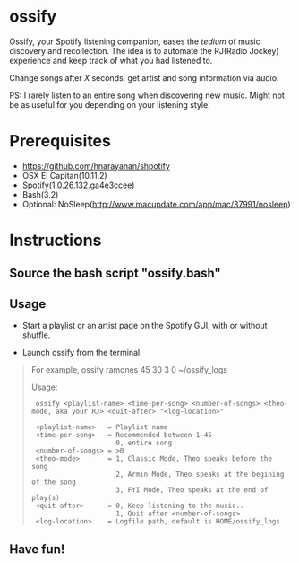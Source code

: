 # ossify

Ossify, your Spotify listening companion, eases the *tedium* of music discovery and recollection.
The idea is to automate the RJ(Radio Jockey) experience and keep track of what you had listened to.

Change songs after *X* seconds, get artist and song information via audio.

PS: I rarely listen to an entire song when discovering new music.
Might not be as useful for you depending on your listening style.

# Prerequisites
- https://github.com/hnarayanan/shpotify
- OSX El Capitan(10.11.2)
- Spotify(1.0.26.132.ga4e3ccee)
- Bash(3.2)
- Optional: NoSleep(http://www.macupdate.com/app/mac/37991/nosleep)

# Instructions
## Source the bash script "ossify.bash"

## Usage

- Start a playlist or an artist page on the Spotify GUI, with or without shuffle.

- Launch ossify from the terminal.

>  For example,
>  ossify ramones 45 30 3 0 ~/ossify_logs
>
>  Usage:
>
>      ossify <playlist-name> <time-per-song> <number-of-songs> <theo-mode, aka your RJ> <quit-after> "<log-location>"
>
>      <playlist-name>   = Playlist name
>      <time-per-song>   = Recommended between 1-45
>                          0, entire song
>      <number-of-songs> = >0
>      <theo-mode>       = 1, Classic Mode, Theo speaks before the song
>                          2, Armin Mode, Theo speaks at the begining of the song
>                          3, FYI Mode, Theo speaks at the end of play(s)
>      <quit-after>      = 0, Keep listening to the music..
>                          1, Quit after <number-of-songs>
>      <log-location>    = Logfile path, default is HOME/ossify_logs
>

## Have fun!
